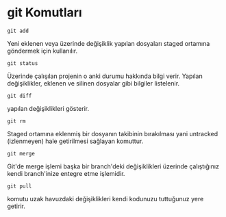 # git Komutları

```
git add
```
Yeni eklenen veya üzerinde değişiklik yapılan dosyaları staged ortamına göndermek için kullanılır.

```
git status
```
Üzerinde çalışılan projenin o anki durumu hakkında bilgi verir. Yapılan değişiklikler, eklenen ve silinen dosyalar gibi bilgiler listelenir.

```
git diff
```
yapılan değişiklikleri gösterir.

```
git rm 
```
Staged ortamına eklenmiş bir dosyanın takibinin bırakılması yani untracked (izlenmeyen) hale getirilmesi sağlayan komuttur.

```
git merge
```
Git'de merge işlemi başka bir branch'deki değişiklikleri üzerinde çalıştığınız kendi branch'inize entegre etme işlemidir.

```
git pull
```
komutu uzak havuzdaki değişiklikleri kendi kodunuzu tuttuğunuz yere getirir. 
